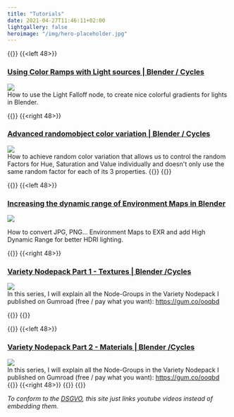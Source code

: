 ```yaml
---
title: "Tutorials"
date: 2021-04-27T11:46:11+02:00
lightgallery: false
heroimage: "/img/hero-placeholder.jpg"
---
```


<style>
.page {
  max-width: 1000px;
}
.page img {
  width: 100%;
}
</style>

{{<twoculumn>}}
{{<left 48>}}

<a href="https://www.youtube.com/watch?v=94eYd_cldtw">

### Using Color Ramps with Light sources | Blender / Cycles

![](http://i3.ytimg.com/vi/94eYd_cldtw/mqdefault.jpg)</a>  
How to use the Light Falloff node, to create nice colorful gradients for lights in Blender.

{{</left>}}
{{<right 48>}}
<a href="https://youtube.com/watch?v=2LFQtdVct84">

### Advanced randomobject color variation | Blender / Cycles

![](http://i3.ytimg.com/vi/2LFQtdVct84/mqdefault.jpg)</a>  
How to achieve random color variation that allows us to control the random Factors for Hue, Saturation and Value individually and doesn't only use the same random factor for each of its 3 properties.
{{</right>}}
{{</twoculumn>}}




{{<twoculumn>}}
{{<left 48>}}

<a href="https://youtube.com/watch?v=PICr70TPadU">

### Increasing the dynamic range of Environment Maps in Blender

![](http://i3.ytimg.com/vi/PICr70TPadU/mqdefault.jpg)</a>  

How to convert JPG, PNG... Environment Maps to EXR and add High Dynamic Range for better HDRI lighting.


{{</left>}}
{{<right 48>}}

<a href="https://youtube.com/watch?v=cMUTOIhxfXU">

### Variety Nodepack Part 1 - Textures | Blender /Cycles

![](http://i3.ytimg.com/vi/cMUTOIhxfXU/mqdefault.jpg)</a>  
In this series, I will explain all the Node-Groups in the Variety Nodepack I published on Gumroad (free / pay what you want): https://gum.co/ooqbd

{{</right>}}
{{</twoculumn>}}



{{<twoculumn>}}
{{<left 48>}}

<a href="https://youtube.com/watch?v=rvtxsARtxZs">

### Variety Nodepack Part 2 - Materials | Blender /Cycles

<a href="https://youtube.com/watch?v=rvtxsARtxZs">![](http://i3.ytimg.com/vi/rvtxsARtxZs/mqdefault.jpg)</a>  
In this series, I will explain all the Node-Groups in the Variety Nodepack I published on Gumroad (free / pay what you want): https://gum.co/ooqbd
{{</left>}}
{{<right 48>}}
{{</right>}}
{{</twoculumn>}}

*To conform to the [DSGVO](https://dsgvo-gesetz.de/), this site just links youtube videos instead of embedding them.*
